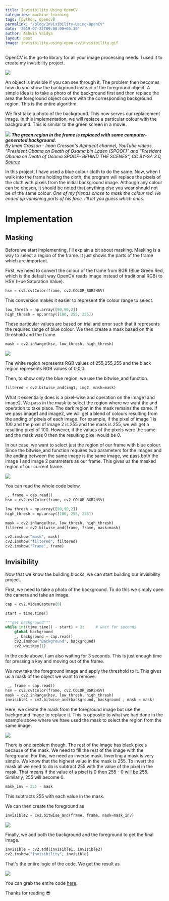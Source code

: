 ```yaml
---
title: Invisibility Using OpenCV
categories: machine learning
tags: [python, opencv]
permalink: "/blog/Invisibility-Using-OpenCV"
date: '2019-07-22T09:00:00+05:30'
author: Ashwin Vaidya
layout: post
image: invisibility-using-open-cv/invisibility.gif
---
```


OpenCV is the go-to library for all your image processing needs. I used it to create my invisibility project.

![](/img/invisibility-using-open-cv/invisibility.gif)

An object is invisible if you can see through it. The problem then becomes how do you show the background instead of the foreground object. A simple idea is to take a photo of the background first and then replace the area the foreground object covers with the corresponding background region. This is the entire algorithm.

We first take a photo of the background. This now serves our replacement image. In this implementation, we will replace a particular colour with the background. This is similar to the green screen in a movie.

![](/img/invisibility-using-open-cv/green_screen.jpg)
*__The green region in the frame is replaced with some computer-generated background.__<br> By Iman Crosson - Iman Crosson's Alphacat channel, YouTube videos, "President Obama on Death of Osama bin Laden (SPOOF)" and "President Obama on Death of Osama SPOOF- BEHIND THE SCENES", CC BY-SA 3.0, [Source](https://commons.wikimedia.org/w/index.php?curid=15297741)*

In this project, I have used a blue colour cloth to do the same. Now, when I walk into the frame holding the cloth, the program will replace the pixels of the cloth with pixels from the initial background image. Although any colour can be chosen, it should be noted that anything else you wear should not be of the same colour. *One of my friends chose to mask the colour red. He ended up vanishing parts of his face. I'll let you guess which ones*.

# Implementation

## Masking

Before we start implementing, I'll explain a bit about masking. Masking is a way to select a region of the frame. It just shows the parts of the frame which are important.

First, we need to convert the colour of the frame from BGR (Blue Green Red, which is the default way OpenCV reads image instead of traditional RGB) to HSV (Hue  Saturation Value).

```python
hsv = cv2.cvtColor(frame, cv2.COLOR_BGR2HSV)
```

This conversion makes it easier to represent the colour range to select.

```python
low_thresh = np.array([90,90,2])
high_thresh = np.array([180, 255, 255])
```

These particular values are based on trial and error such that it represents the required range of blue colour. We then create a mask based on this threshold and the frame.

```python
mask = cv2.inRange(hsv, low_thresh, high_thresh)
```

![](/img/invisibility-using-open-cv/mask.png)

The white region represents RGB values of 255,255,255 and the black region represents RGB values of 0,0,0.

Then, to show only the blue region, we use the bitwise_and function.

```python
filtered = cv2.bitwise_and(img1, img2, mask=mask)
```

What it essentially does is a pixel-wise and operation on the image1 and image2. We pass in the mask to select the region where we want the and operation to take place. The dark region in the mask remains the same. If we pass image1 and image2, we will get a blend of colours resulting from the anding of pixels of each image. For example, if the pixel of image 1 is 100 and the pixel of image 2 is 255 and the mask is 255, we will get a resulting pixel of 100. However, if the values of the pixels were the same and the mask was 0 then the resulting pixel would be 0.

In our case, we want to select just the region of our frame with blue colour. Since the bitwise_and function requires two parameters for the images and the anding between the same image is the same image, we pass both the image 1 and image 2 parameters as our frame. This gives us the masked region of our current frame.

![](/img/invisibility-using-open-cv/filtered.jpg)

You can read the whole code below.

```python
_, frame = cap.read()
hsv = cv2.cvtColor(frame, cv2.COLOR_BGR2HSV)

low_thresh = np.array([90,90,2])
high_thresh = np.array([180, 255, 255])

mask = cv2.inRange(hsv, low_thresh, high_thresh)
filtered = cv2.bitwise_and(frame, frame, mask=mask)

cv2.imshow("mask", mask)
cv2.imshow("filtered", filtered)
cv2.imshow("Frame", frame)
```



## Invisibility

Now that we know the building blocks, we can start building our invisibility project.

First, we need to take a photo of the background. To do this we simply open the camera and take an image. 

```python
cap = cv2.VideoCapture(0)

start = time.time()

"""get background"""
while int(time.time() - start) < 3:     # wait for seconds
    global background
    _, background = cap.read()
    cv2.imshow("Background", background)
    cv2.waitKey(1)
```

In the code above, I am also waiting for 3 seconds. This is just enough time for pressing a key and moving out of the frame.

We now take the foreground image and apply the threshold to it. This gives us a mask of the object we want to remove.

```python
 _, frame = cap.read()
hsv = cv2.cvtColor(frame, cv2.COLOR_BGR2HSV)
mask = cv2.inRange(hsv, low_thresh, high_thresh)
invisible1 = cv2.bitwise_and(background, background , mask = mask)
```

Here, we create the mask from the foreground image but use the background image to replace it. This is opposite to what we had done in the example above where we have used the mask to select the region from the same image.

![](/img/invisibility-using-open-cv/background.jpg)

There is one problem though. The rest of the image has black pixels because of the mask. We need to fill the rest of the image with the foreground. For this, we need an inverse mask. Inverting a mask is very simple. We know that the highest value in the mask is 255. To invert the mask all we need to do is subtract 255 with the value of the pixel in the mask. That means if the value of a pixel is 0 then 255 - 0 will be 255. Similarly, 255 will become 0.

```python
mask_inv = 255 - mask
```

This subtracts 255 with each value in the mask.

We can then create the foreground as

```python
invisible2 = cv2.bitwise_and(frame, frame, mask=mask_inv)
```

![](/img/invisibility-using-open-cv/foreground.jpg)

Finally, we add both the background and the foreground to get the final image.

```python
invisible = cv2.add(invisible1, invisible2)
cv2.imshow("Invisibility", invisible)
```

That's the entire logic of the code. We get the result as

![](/img/invisibility-using-open-cv/final.jpg)

You can grab the entire code [here](https://github.com/ashwinvaidya17/Invisibility-OpenCV).

Thanks for reading 😎